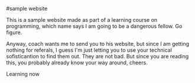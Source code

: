 #sample website

This is a sample website made as part of a learning course on programming, which name says I am going to be a dangerous fellow. Go figure.

Anyway, coach wants me to send you to his website, but since I am getting nothing for referals, I guess I'm just letting you to use your technical sofisticantion to find them out. They are not bad. But since you are reading this, you probably already know your way around, cheers.

Learning now
